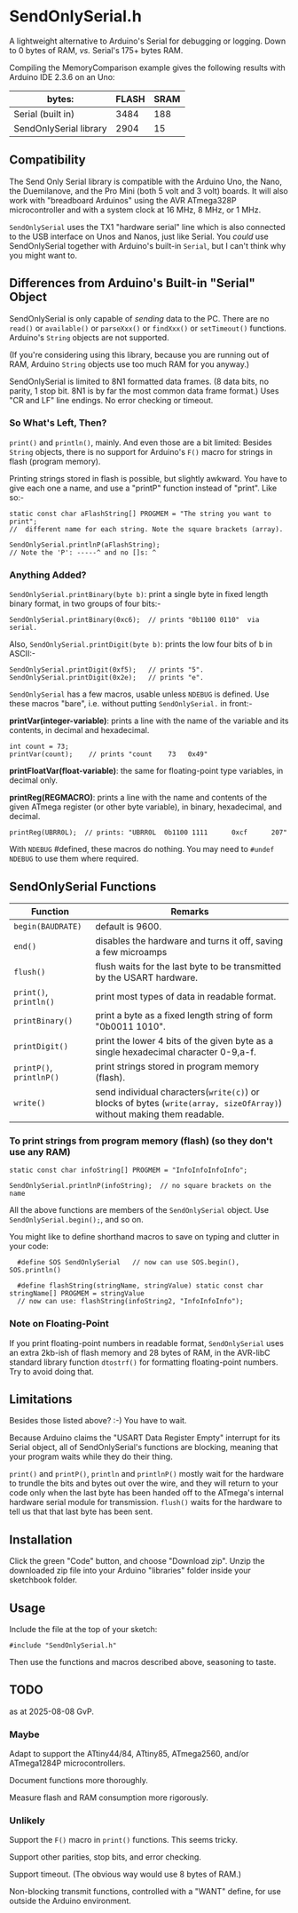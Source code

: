 # SendOnlySerial.h

A lightweight alternative to Arduino's Serial for debugging or logging. Down to 0 bytes of RAM, *vs.* Serial's 175+ bytes RAM.

Compiling the MemoryComparison example gives the following results with Arduino IDE 2.3.6 on an Uno:


|        bytes:        |FLASH|SRAM|
|----------------------|-----|----|
|Serial (built in)     |3484 | 188|
|SendOnlySerial library|2904 |  15|


## Compatibility

The Send Only Serial library is compatible with the Arduino Uno, the Nano, the Duemilanove, and the Pro Mini (both 5 volt and 3 volt) boards. It will also work with "breadboard Arduinos" using the AVR ATmega328P microcontroller and with a system clock at 16 MHz, 8 MHz, or 1 MHz.

`SendOnlySerial` uses the TX1 "hardware serial" line which is also connected to the USB interface on Unos and Nanos, just like Serial.  You *could* use SendOnlySerial together with Arduino's built-in `Serial`, but I can't think why you might want to.


## Differences from Arduino's Built-in "Serial" Object

SendOnlySerial is only capable of *sending* data to the PC. There are no `read()` or `available()` or `parseXxx()` or `findXxx()` or `setTimeout()` functions. Arduino's `String` objects are not supported.

(If you're considering using this library, because you are running out of RAM, Arduino `String` objects use too much RAM for you anyway.)

SendOnlySerial is limited to 8N1 formatted data frames. (8 data bits, no parity, 1 stop bit. 8N1 is by far the most common data frame format.) Uses "CR and LF" line endings. No error checking or timeout.

### So What's Left, Then?

`print()` and `println()`, mainly. And even those are a bit limited: Besides `String` objects, there is no support for Arduino's `F()` macro for strings in flash (program memory).

Printing strings stored in flash is possible, but slightly awkward. You have to give each one a name, and use a "printP" function instead of "print". Like so:-


    static const char aFlashString[] PROGMEM = "The string you want to print";
    //  different name for each string. Note the square brackets (array).

    SendOnlySerial.printlnP(aFlashString);
    // Note the 'P': -----^ and no []s: ^


### Anything Added?

`SendOnlySerial.printBinary(byte b)`: print a single byte in fixed length binary format, in two groups of four bits:-

    SendOnlySerial.printBinary(0xc6);  // prints "0b1100 0110"  via serial.

Also, `SendOnlySerial.printDigit(byte b)`: prints the low four bits of b in ASCII:-

    SendOnlySerial.printDigit(0xf5);   // prints "5".
    SendOnlySerial.printDigit(0x2e);   // prints "e".

`SendOnlySerial` has a few macros, usable unless `NDEBUG` is defined. Use these macros "bare", i.e. without putting `SendOnlySerial.` in front:-

**printVar(integer-variable)**:  prints a line with the name of the variable and its contents, in decimal and hexadecimal.

    int count = 73;
    printVar(count);    // prints "count    73   0x49"

**printFloatVar(float-variable)**: the same for floating-point type variables, in decimal only.

**printReg(REGMACRO)**:  prints a line with the name and contents of the given ATmega register (or other byte variable), in binary, hexadecimal, and decimal.

    printReg(UBRR0L);  // prints: "UBRR0L  0b1100 1111      0xcf      207"

With `NDEBUG` #defined, these macros do nothing. You may need to `#undef NDEBUG` to use them where required.


## SendOnlySerial Functions

|Function              |Remarks                                                                                 |
|----------------------|----------------------------------------------------------------------------------------|
|`begin(BAUDRATE)`     |default is  9600.                                                                       |
|`end()`               |disables the hardware and turns it off, saving a few microamps                          |
|`flush()`             |flush waits for the last byte to be transmitted by the USART hardware.                  |
|`print()`, `println()`|print most types of data in readable format.                                            |
|`printBinary()`       |print a byte as a fixed length string of form "0b0011 1010".                            |
|`printDigit()`        |print the lower 4 bits of the given byte as a single hexadecimal character 0-9,a-f.     |
|`printP()`, `printlnP()`|print strings stored in program memory (flash).                                       |
|`write()`             |send individual characters(`write(c)`) or blocks of bytes (`write(array, sizeOfArray)`) without making them readable.|


### To print strings from program memory (flash) (so they don't use any RAM)

    static const char infoString[] PROGMEM = "InfoInfoInfoInfo";

    SendOnlySerial.printlnP(infoString);  // no square brackets on the name


All the above functions are members of the `SendOnlySerial` object. Use `SendOnlySerial.begin();`, and so on.

You might like to define shorthand macros to save on typing and clutter in your code:

      #define SOS SendOnlySerial   // now can use SOS.begin(), SOS.println()

      #define flashString(stringName, stringValue) static const char stringName[] PROGMEM = stringValue
      // now can use: flashString(infoString2, "InfoInfoInfo");


### Note on Floating-Point

If you print floating-point numbers in readable format, `SendOnlySerial` uses an extra 2kb-ish of flash memory and 28 bytes of RAM, in the AVR-libC standard library function `dtostrf()` for formatting floating-point numbers.  Try to avoid doing that.


## Limitations

Besides those listed above? :-)   You have to wait.

Because Arduino claims the "USART Data Register Empty" interrupt for its Serial object, all of SendOnlySerial's functions are blocking, meaning that your program waits while they do their thing.

`print()` and `printP()`, `println` and `printlnP()` mostly wait for the hardware to trundle the bits and bytes out over the wire, and they will return to your code only when the last byte has been handed off to the ATmega's internal hardware serial module for transmission. `flush()` waits for the hardware to tell us that that last byte has been sent.

## Installation

Click the green "Code" button, and choose "Download zip".  Unzip the downloaded zip file into your Arduino "libraries" folder inside your sketchbook folder.

## Usage

Include the file at the top of your sketch:

    #include "SendOnlySerial.h"

Then use the functions and macros described above, seasoning to taste.

## TODO

as at 2025-08-08  GvP.

### Maybe

Adapt to support the ATtiny44/84, ATtiny85, ATmega2560, and/or ATmega1284P microcontrollers.

Document functions more thoroughly.

Measure flash and RAM consumption more rigorously.


### Unlikely

Support the `F()` macro in `print()` functions.  This seems tricky.

Support other parities, stop bits, and error checking.

Support timeout. (The obvious way would use 8 bytes of RAM.)

Non-blocking transmit functions, controlled with a "WANT" define, for use outside the Arduino environment.
